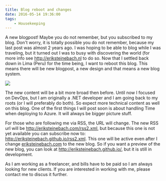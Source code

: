 ```yaml
---
title: Blog reboot and changes
date: 2016-05-14 19:36:00
tags: 
    - Housekeeping
---
```

A new blogpost! Maybe you do not remember, but you subscribed to my blog. Don't worry, it is totally possible you do not remember, because my last post was almost 2 years ago. I was hoping to be able to blog while I was traveling, but it turned out I was to busy with discovering the world (for more info see <a href="http://eriksteinebach.nl">http://eriksteinebach.nl</a> to do so. Now that I settled back down in Lima (Peru) for the time being, I want to reboot this blog. This means there will be new blogpost, a new design and that means a new blog system.

![](change-1245949_640.jpg)

The new content will be a bit more broad then before. Until now I focused on DevOps, but I am originally a .NET developer and I am going back to my roots (or I will preferably do both). So expect more technical content as well on this blog. One of the first things I will post soon is about handling Time when deploying to Azure. It will always be bigger picture stuff.

For those who are following me via RSS, the URL will change. The new RSS url will be <a href="http://eriksteinebach.com/rss2.xml">http://eriksteinebach.com/rss2.xml</a>, but because this one is not yet available you can subscribe now to: <a href="http://eriksteinebach.github.io/rss2.xml">http://eriksteinebach.github.io/rss2.xml</a>. This one will be active even after I change <a href="http://eriksteinebach.com">eriksteinebach.com</a> to the new blog. So if you want a preview of the new blog, you can look at <a href="http://eriksteinebach.github.io/">http://eriksteinebach.github.io/</a>, but it is still in development.

As I am working as a freelancer, and bills have to be paid so I am always looking for new clients. If you are interested in working with me, please contact me to discus it further.